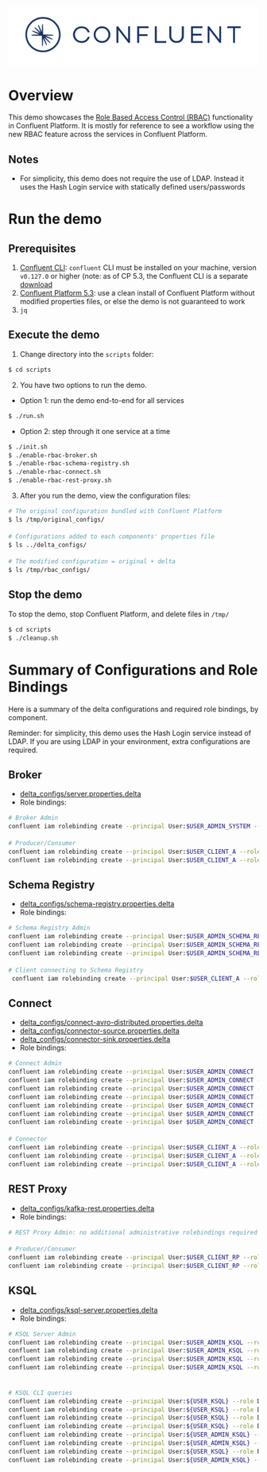 ![image](../../images/confluent-logo-300-2.png)

# Overview

This demo showcases the [Role Based Access Control (RBAC)](https://docs.confluent.io/current/security/rbac/index.html) functionality in Confluent Platform. It is mostly for reference to see a workflow using the new RBAC feature across the services in Confluent Platform.

## Notes

* For simplicity, this demo does not require the use of LDAP. Instead it uses the Hash Login service with statically defined users/passwords

# Run the demo

## Prerequisites

1. [Confluent CLI](https://docs.confluent.io/current/cli/installing.html): `confluent` CLI must be installed on your machine, version `v0.127.0` or higher (note: as of CP 5.3, the Confluent CLI is a separate [download](https://docs.confluent.io/current/cli/installing.html)
2. [Confluent Platform 5.3](https://www.confluent.io/download/): use a clean install of Confluent Platform without modified properties files, or else the demo is not guaranteed to work
3. `jq`

## Execute the demo

1. Change directory into the `scripts` folder:

```bash
$ cd scripts
```

2. You have two options to run the demo.

* Option 1: run the demo end-to-end for all services

```bash
$ ./run.sh
```

* Option 2: step through it one service at a time

```bash
$ ./init.sh
$ ./enable-rbac-broker.sh
$ ./enable-rbac-schema-registry.sh
$ ./enable-rbac-connect.sh
$ ./enable-rbac-rest-proxy.sh
```

3. After you run the demo, view the configuration files:

```bash
# The original configuration bundled with Confluent Platform
$ ls /tmp/original_configs/

# Configurations added to each components' properties file
$ ls ../delta_configs/

# The modified configuration = original + delta
$ ls /tmp/rbac_configs/
```

## Stop the demo

To stop the demo, stop Confluent Platform, and delete files in `/tmp/`

```bash
$ cd scripts
$ ./cleanup.sh
```

# Summary of Configurations and Role Bindings

Here is a summary of the delta configurations and required role bindings, by component.

Reminder: for simplicity, this demo uses the Hash Login service instead of LDAP.
If you are using LDAP in your environment, extra configurations are required.

## Broker

* [delta_configs/server.properties.delta](delta_configs/server.properties.delta)
* Role bindings:

```bash
# Broker Admin
confluent iam rolebinding create --principal User:$USER_ADMIN_SYSTEM --role SystemAdmin --kafka-cluster-id $KAFKA_CLUSTER_ID

# Producer/Consumer
confluent iam rolebinding create --principal User:$USER_CLIENT_A --role ResourceOwner --resource Topic:$TOPIC1 --kafka-cluster-id $KAFKA_CLUSTER_ID
confluent iam rolebinding create --principal User:$USER_CLIENT_A --role DeveloperRead --resource Group:console-consumer- --prefix --kafka-cluster-id $KAFKA_CLUSTER_ID
```

## Schema Registry

* [delta_configs/schema-registry.properties.delta](delta_configs/schema-registry.properties.delta)
* Role bindings:

```bash
# Schema Registry Admin
confluent iam rolebinding create --principal User:$USER_ADMIN_SCHEMA_REGISTRY --role ResourceOwner --resource Topic:_schemas --kafka-cluster-id $KAFKA_CLUSTER_ID
confluent iam rolebinding create --principal User:$USER_ADMIN_SCHEMA_REGISTRY --role SecurityAdmin --kafka-cluster-id $KAFKA_CLUSTER_ID --schema-registry-cluster-id $SCHEMA_REGISTRY_CLUSTER_ID
confluent iam rolebinding create --principal User:$USER_ADMIN_SCHEMA_REGISTRY --role ResourceOwner --resource Group:$SCHEMA_REGISTRY_CLUSTER_ID --kafka-cluster-id $KAFKA_CLUSTER_ID

# Client connecting to Schema Registry
 confluent iam rolebinding create --principal User:$USER_CLIENT_A --role ResourceOwner --resource Subject:$SUBJECT --kafka-cluster-id $KAFKA_CLUSTER_ID --schema-registry-cluster-id $SCHEMA_REGISTRY_CLUSTER_ID
```

## Connect

* [delta_configs/connect-avro-distributed.properties.delta](delta_configs/connect-avro-distributed.properties.delta)
* [delta_configs/connector-source.properties.delta](delta_configs/connector-source.properties.delta)
* [delta_configs/connector-sink.properties.delta](delta_configs/connector-sink.properties.delta)
* Role bindings:

```bash
# Connect Admin
confluent iam rolebinding create --principal User:$USER_ADMIN_CONNECT --role ResourceOwner --resource Topic:connect-configs --kafka-cluster-id $KAFKA_CLUSTER_ID
confluent iam rolebinding create --principal User:$USER_ADMIN_CONNECT --role ResourceOwner --resource Topic:connect-offsets --kafka-cluster-id $KAFKA_CLUSTER_ID
confluent iam rolebinding create --principal User:$USER_ADMIN_CONNECT --role ResourceOwner --resource Topic:connect-statuses --kafka-cluster-id $KAFKA_CLUSTER_ID
confluent iam rolebinding create --principal User:$USER_ADMIN_CONNECT --role ResourceOwner --resource Group:connect-cluster --kafka-cluster-id $KAFKA_CLUSTER_ID
confluent iam rolebinding create --principal User $USER_ADMIN_CONNECT --role ResourceOwner --resource Topic:_secrets --kafka-cluster-id $KAFKA_CLUSTER_ID
confluent iam rolebinding create --principal User $USER_ADMIN_CONNECT --role ResourceOwner --resource Group:secret-registry --kafka-cluster-id $KAFKA_CLUSTER_ID
confluent iam rolebinding create --principal User $USER_ADMIN_CONNECT --role SecurityAdmin --kafka-cluster-id $KAFKA_CLUSTER_ID --connect-cluster-id $CONNECT_CLUSTER_ID

# Connector
confluent iam rolebinding create --principal User:$USER_CLIENT_A --role ResourceOwner --resource Connector:$CONNECTOR_NAME --kafka-cluster-id $KAFKA_CLUSTER_ID --connect-cluster-id $CONNECT_CLUSTER_ID
confluent iam rolebinding create --principal User:$USER_CLIENT_A --role ResourceOwner --resource Topic:$TOPIC2_AVRO --kafka-cluster-id $KAFKA_CLUSTER_ID
confluent iam rolebinding create --principal User:$USER_CLIENT_A --role ResourceOwner --resource Subject:${TOPIC2_AVRO}-value --kafka-cluster-id $KAFKA_CLUSTER_ID --schema-registry-cluster-id $SCHEMA_REGISTRY_CLUSTER_ID
```


## REST Proxy

* [delta_configs/kafka-rest.properties.delta](delta_configs/kafka-rest.properties.delta)
* Role bindings:

```bash
# REST Proxy Admin: no additional administrative rolebindings required because REST Proxy just does impersonation

# Producer/Consumer
confluent iam rolebinding create --principal User:$USER_CLIENT_RP --role ResourceOwner --resource Topic:$TOPIC3 --kafka-cluster-id $KAFKA_CLUSTER_ID
confluent iam rolebinding create --principal User:$USER_CLIENT_RP --role DeveloperRead --resource Group:$CONSUMER_GROUP --kafka-cluster-id $KAFKA_CLUSTER_ID
```


## KSQL

* [delta_configs/ksql-server.properties.delta](delta_configs/ksql-server.properties.delta)
* Role bindings:

```bash
# KSQL Server Admin
confluent iam rolebinding create --principal User:$USER_ADMIN_KSQL --role ResourceOwner --resource Topic:_confluent-ksql-${KSQL_SERVICE_ID}_command_topic --kafka-cluster-id $KAFKA_CLUSTER_ID
confluent iam rolebinding create --principal User:$USER_ADMIN_KSQL --role ResourceOwner --resource Topic:${KSQL_SERVICE_ID}ksql_processing_log --kafka-cluster-id $KAFKA_CLUSTER_ID
confluent iam rolebinding create --principal User:$USER_ADMIN_KSQL --role SecurityAdmin --kafka-cluster-id $KAFKA_CLUSTER_ID --ksql-cluster-id $KSQL_SERVICE_ID
confluent iam rolebinding create --principal User:$USER_ADMIN_KSQL --role ResourceOwner --resource KsqlCluster:ksql-cluster --kafka-cluster-id $KAFKA_CLUSTER_ID --ksql-cluster-id $KSQL_SERVICE_ID


# KSQL CLI queries
confluent iam rolebinding create --principal User:${USER_KSQL} --role DeveloperWrite --resource KsqlCluster:ksql-cluster --kafka-cluster-id $KAFKA_CLUSTER_ID --ksql-cluster-id $KSQL_SERVICE_ID
confluent iam rolebinding create --principal User:${USER_KSQL} --role DeveloperRead --resource Topic:$TOPIC1 --kafka-cluster-id $KAFKA_CLUSTER_ID
confluent iam rolebinding create --principal User:${USER_KSQL} --role DeveloperRead --resource Group:_confluent-ksql-${KSQL_SERVICE_ID} --prefix --kafka-cluster-id $KAFKA_CLUSTER_ID
confluent iam rolebinding create --principal User:${USER_KSQL} --role DeveloperRead --resource Topic:${KSQL_SERVICE_ID}ksql_processing_log --kafka-cluster-id $KAFKA_CLUSTER_ID
confluent iam rolebinding create --principal User:${USER_ADMIN_KSQL} --role DeveloperRead --resource Group:_confluent-ksql-${KSQL_SERVICE_ID} --prefix --kafka-cluster-id $KAFKA_CLUSTER_ID
confluent iam rolebinding create --principal User:${USER_ADMIN_KSQL} --role DeveloperRead --resource Topic:$TOPIC1 --kafka-cluster-id $KAFKA_CLUSTER_ID
confluent iam rolebinding create --principal User:${USER_KSQL} --role ResourceOwner --resource Topic:_confluent-ksql-${KSQL_SERVICE_ID}transient --prefix --kafka-cluster-id $KAFKA_CLUSTER_ID
confluent iam rolebinding create --principal User:${USER_ADMIN_KSQL} --role ResourceOwner --resource Topic:_confluent-ksql-${KSQL_SERVICE_ID}transient --prefix --kafka-cluster-id $KAFKA_CLUSTER_ID
```
